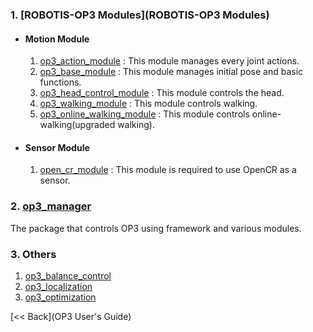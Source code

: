 ### 1. [ROBOTIS-OP3 Modules](ROBOTIS-OP3 Modules)
 - #### Motion Module
   1. [op3_action_module](op3_action_module) : This module manages every joint actions.  
   2. [op3_base_module](op3_base_module) : This module manages initial pose and basic functions.  
   3. [op3_head_control_module](op3_head_control_module) : This module controls the head.  
   4. [op3_walking_module](op3_walking_module) : This module controls walking.  
   5. [op3_online_walking_module](op3_online_walking_module) : This module controls online-walking(upgraded walking).

 - #### Sensor Module
   1. [open_cr_module](open_cr_module) : This module is required to use OpenCR as a sensor.  

### 2. [op3_manager](op3_manager)
  The package that controls OP3 using framework and various modules.   

### 3. Others
  1. [op3_balance_control](op3_balance_control)
  2. [op3_localization](op3_localization)  
  3. [op3_optimization](op3_optimization)


[&lt;&lt; Back](OP3 User's Guide)  
